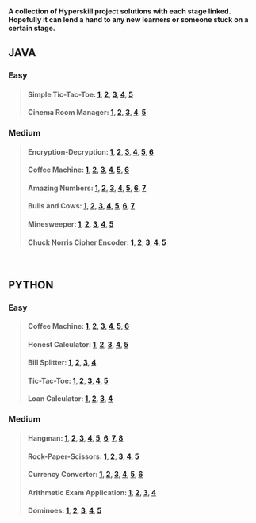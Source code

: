 #### A collection of Hyperskill project solutions with each stage linked. Hopefully it can lend a hand to any new learners or someone stuck on a certain stage.


## JAVA

### Easy
> #### Simple Tic-Tac-Toe: [1](https://github.com/PeterJSims/Hyperskill/tree/main/Java/Simple%20Tic-Tac-Toe/step1), [2](https://github.com/PeterJSims/Hyperskill/tree/main/Java/Simple%20Tic-Tac-Toe/step2), [3](https://github.com/PeterJSims/Hyperskill/tree/main/Java/Simple%20Tic-Tac-Toe/step3), [4](https://github.com/PeterJSims/Hyperskill/tree/main/Java/Simple%20Tic-Tac-Toe/step4), [5](https://github.com/PeterJSims/Hyperskill/tree/main/Java/Simple%20Tic-Tac-Toe/step5)
> #### Cinema Room Manager: [1](https://github.com/PeterJSims/Hyperskill/tree/main/Java/Cinema%20Room%20Manager/step1), [2](https://github.com/PeterJSims/Hyperskill/tree/main/Java/Cinema%20Room%20Manager/step2), [3](https://github.com/PeterJSims/Hyperskill/tree/main/Java/Cinema%20Room%20Manager/step3), [4](https://github.com/PeterJSims/Hyperskill/tree/main/Java/Cinema%20Room%20Manager/step4), [5](https://github.com/PeterJSims/Hyperskill/tree/main/Java/Cinema%20Room%20Manager/step5)

### Medium
> #### Encryption-Decryption: [1](https://github.com/PeterJSims/Hyperskill/tree/main/Java/Encryption-Decryption/step1), [2](https://github.com/PeterJSims/Hyperskill/tree/main/Java/Encryption-Decryption/step2), [3](https://github.com/PeterJSims/Hyperskill/tree/main/Java/Encryption-Decryption/step3), [4](https://github.com/PeterJSims/Hyperskill/tree/main/Java/Encryption-Decryption/step4), [5](https://github.com/PeterJSims/Hyperskill/tree/main/Java/Encryption-Decryption/step5), [6](https://github.com/PeterJSims/Hyperskill/tree/main/Java/Encryption-Decryption/step6)
> #### Coffee Machine: [1](https://github.com/PeterJSims/Hyperskill/tree/main/Java/Coffee%20Machine/step1), [2](https://github.com/PeterJSims/Hyperskill/tree/main/Java/Coffee%20Machine/step2), [3](https://github.com/PeterJSims/Hyperskill/tree/main/Java/Coffee%20Machine/step3), [4](https://github.com/PeterJSims/Hyperskill/tree/main/Java/Coffee%20Machine/step4), [5](https://github.com/PeterJSims/Hyperskill/tree/main/Java/Coffee%20Machine/step5), [6](https://github.com/PeterJSims/Hyperskill/tree/main/Java/Coffee%20Machine/step6)
> #### Amazing Numbers: [1](https://github.com/PeterJSims/Hyperskill/tree/main/Java/Amazing%20Numbers/step1), [2](https://github.com/PeterJSims/Hyperskill/tree/main/Java/Amazing%20Numbers/step2), [3](https://github.com/PeterJSims/Hyperskill/tree/main/Java/Amazing%20Numbers/step3), [4](https://github.com/PeterJSims/Hyperskill/tree/main/Java/Amazing%20Numbers/step4), [5](https://github.com/PeterJSims/Hyperskill/tree/main/Java/Amazing%20Numbers/step5), [6](https://github.com/PeterJSims/Hyperskill/tree/main/Java/Amazing%20Numbers/step6), [7](https://github.com/PeterJSims/Hyperskill/tree/main/Java/Amazing%20Numbers/step7)
> #### Bulls and Cows: [1](https://github.com/PeterJSims/Hyperskill/tree/main/Java/Bulls%20and%20Cows/step1), [2](https://github.com/PeterJSims/Hyperskill/tree/main/Java/Bulls%20and%20Cows/step2), [3](https://github.com/PeterJSims/Hyperskill/tree/main/Java/Bulls%20and%20Cows/step3), [4](https://github.com/PeterJSims/Hyperskill/tree/main/Java/Bulls%20and%20Cows/step4), [5](https://github.com/PeterJSims/Hyperskill/tree/main/Java/Bulls%20and%20Cows/step5), [6](https://github.com/PeterJSims/Hyperskill/tree/main/Java/Bulls%20and%20Cows/step6), [7](https://github.com/PeterJSims/Hyperskill/tree/main/Java/Bulls%20and%20Cows/step7)
> #### Minesweeper: [1](https://github.com/PeterJSims/Hyperskill/tree/main/Java/Minesweeper/step1), [2](https://github.com/PeterJSims/Hyperskill/tree/main/Java/Minesweeper/step2), [3](https://github.com/PeterJSims/Hyperskill/tree/main/Java/Minesweeper/step3), [4](https://github.com/PeterJSims/Hyperskill/tree/main/Java/Minesweeper/step4), [5](https://github.com/PeterJSims/Hyperskill/tree/main/Java/Minesweeper/step4)
> #### Chuck Norris Cipher Encoder: [1](https://github.com/PeterJSims/Hyperskill/tree/main/Java/Chuck%20Norris%20Cipher%20Encoder/step1), [2](https://github.com/PeterJSims/Hyperskill/tree/main/Java/Chuck%20Norris%20Cipher%20Encoder/step2), [3](https://github.com/PeterJSims/Hyperskill/tree/main/Java/Chuck%20Norris%20Cipher%20Encoder/step3), [4](https://github.com/PeterJSims/Hyperskill/tree/main/Java/Chuck%20Norris%20Cipher%20Encoder/step4), [5](https://github.com/PeterJSims/Hyperskill/tree/main/Java/Chuck%20Norris%20Cipher%20Encoder/step5)

<br/>

## PYTHON

### Easy
> #### Coffee Machine: [1](https://github.com/PeterJSims/Hyperskill/tree/main/Python/Coffee%20Machine%20-%20PYTHON/Coffee%20Machine/task/stage_1), [2](https://github.com/PeterJSims/Hyperskill/tree/main/Python/Coffee%20Machine%20-%20PYTHON/Coffee%20Machine/task/stage_2), [3](https://github.com/PeterJSims/Hyperskill/tree/main/Python/Coffee%20Machine%20-%20PYTHON/Coffee%20Machine/task/stage_3), [4](https://github.com/PeterJSims/Hyperskill/tree/main/Python/Coffee%20Machine%20-%20PYTHON/Coffee%20Machine/task/stage_4), [5](https://github.com/PeterJSims/Hyperskill/tree/main/Python/Coffee%20Machine%20-%20PYTHON/Coffee%20Machine/task/stage_5), [6](https://github.com/PeterJSims/Hyperskill/tree/main/Python/Coffee%20Machine%20-%20PYTHON/Coffee%20Machine/task/machine)
> #### Honest Calculator: [1](https://github.com/PeterJSims/Hyperskill/tree/main/Python/Honest%20Calculator%20-%20PYTHON/Honest%20Calculator/step_1), [2](https://github.com/PeterJSims/Hyperskill/tree/main/Python/Honest%20Calculator%20-%20PYTHON/Honest%20Calculator/step_2), [3](https://github.com/PeterJSims/Hyperskill/tree/main/Python/Honest%20Calculator%20-%20PYTHON/Honest%20Calculator/step_3), [4](https://github.com/PeterJSims/Hyperskill/tree/main/Python/Honest%20Calculator%20-%20PYTHON/Honest%20Calculator/step_4), [5](https://github.com/PeterJSims/Hyperskill/tree/main/Python/Honest%20Calculator%20-%20PYTHON/Honest%20Calculator/task)
> #### Bill Splitter: [1](https://github.com/PeterJSims/Hyperskill/tree/main/Python/Bill%20Splitter%20-%20PYTHON/Bill%20Splitter/step_1), [2](https://github.com/PeterJSims/Hyperskill/tree/main/Python/Bill%20Splitter%20-%20PYTHON/Bill%20Splitter/step_2), [3](https://github.com/PeterJSims/Hyperskill/tree/main/Python/Bill%20Splitter%20-%20PYTHON/Bill%20Splitter/step_3), [4](https://github.com/PeterJSims/Hyperskill/tree/main/Python/Bill%20Splitter%20-%20PYTHON/Bill%20Splitter/task)
> #### Tic-Tac-Toe: [1](https://github.com/PeterJSims/Hyperskill/tree/main/Python/Simple%20Tic-Tac-Toe%20-%20PYTHON/Simple%20Tic-Tac-Toe/step_1), [2](https://github.com/PeterJSims/Hyperskill/tree/main/Python/Simple%20Tic-Tac-Toe%20-%20PYTHON/Simple%20Tic-Tac-Toe/step_2), [3](https://github.com/PeterJSims/Hyperskill/tree/main/Python/Simple%20Tic-Tac-Toe%20-%20PYTHON/Simple%20Tic-Tac-Toe/step_3), [4](https://github.com/PeterJSims/Hyperskill/tree/main/Python/Simple%20Tic-Tac-Toe%20-%20PYTHON/Simple%20Tic-Tac-Toe/step_4), [5](https://github.com/PeterJSims/Hyperskill/tree/main/Python/Simple%20Tic-Tac-Toe%20-%20PYTHON/Simple%20Tic-Tac-Toe/task)
> #### Loan Calculator: [1](https://github.com/PeterJSims/Hyperskill/tree/main/Python/Loan%20Calculator%20-%20PYTHON/Loan%20Calculator/step_1), [2](https://github.com/PeterJSims/Hyperskill/tree/main/Python/Loan%20Calculator%20-%20PYTHON/Loan%20Calculator/step_2), [3](https://github.com/PeterJSims/Hyperskill/tree/main/Python/Loan%20Calculator%20-%20PYTHON/Loan%20Calculator/step_3), [4](https://github.com/PeterJSims/Hyperskill/tree/main/Python/Loan%20Calculator%20-%20PYTHON/Loan%20Calculator/task/creditcalc)

### Medium
> #### Hangman: [1](https://github.com/PeterJSims/Hyperskill/tree/main/Python/Hangman%20-%20PYTHON/Hangman/step_1), [2](https://github.com/PeterJSims/Hyperskill/tree/main/Python/Hangman%20-%20PYTHON/Hangman/step_2), [3](https://github.com/PeterJSims/Hyperskill/tree/main/Python/Hangman%20-%20PYTHON/Hangman/step_3), [4](https://github.com/PeterJSims/Hyperskill/tree/main/Python/Hangman%20-%20PYTHON/Hangman/step_4), [5](https://github.com/PeterJSims/Hyperskill/tree/main/Python/Hangman%20-%20PYTHON/Hangman/step_5), [6](https://github.com/PeterJSims/Hyperskill/tree/main/Python/Hangman%20-%20PYTHON/Hangman/step_6), [7](https://github.com/PeterJSims/Hyperskill/tree/main/Python/Hangman%20-%20PYTHON/Hangman/step_7), [8](https://github.com/PeterJSims/Hyperskill/tree/main/Python/Hangman%20-%20PYTHON/Hangman/task/hangman)
> #### Rock-Paper-Scissors: [1](https://github.com/PeterJSims/Hyperskill/tree/main/Python/Rock-Paper-Scissors%20-%20PYTHON/Rock-Paper-Scissors/step_1), [2](https://github.com/PeterJSims/Hyperskill/tree/main/Python/Rock-Paper-Scissors%20-%20PYTHON/Rock-Paper-Scissors/step_2), [3](https://github.com/PeterJSims/Hyperskill/tree/main/Python/Rock-Paper-Scissors%20-%20PYTHON/Rock-Paper-Scissors/step_3), [4](https://github.com/PeterJSims/Hyperskill/tree/main/Python/Rock-Paper-Scissors%20-%20PYTHON/Rock-Paper-Scissors/step_4), [5](https://github.com/PeterJSims/Hyperskill/tree/main/Python/Rock-Paper-Scissors%20-%20PYTHON/Rock-Paper-Scissors/task)
> #### Currency Converter: [1](https://github.com/PeterJSims/Hyperskill/tree/main/Python/Currency%20Converter%20-%20PYTHON/Currency%20Converter/step_1), [2](https://github.com/PeterJSims/Hyperskill/tree/main/Python/Currency%20Converter%20-%20PYTHON/Currency%20Converter/step_2), [3](https://github.com/PeterJSims/Hyperskill/tree/main/Python/Currency%20Converter%20-%20PYTHON/Currency%20Converter/step_3), [4](https://github.com/PeterJSims/Hyperskill/tree/main/Python/Currency%20Converter%20-%20PYTHON/Currency%20Converter/step_4), [5](https://github.com/PeterJSims/Hyperskill/tree/main/Python/Currency%20Converter%20-%20PYTHON/Currency%20Converter/step_5), [6](https://github.com/PeterJSims/Hyperskill/tree/main/Python/Currency%20Converter%20-%20PYTHON/Currency%20Converter/task/cconverter)
> #### Arithmetic Exam Application: [1](https://github.com/PeterJSims/Hyperskill/tree/main/Python/Arithmetic%20Exam%20Application%20-%20PYTHON/Arithmetic%20Exam%20Application/step_1), [2](https://github.com/PeterJSims/Hyperskill/tree/main/Python/Arithmetic%20Exam%20Application%20-%20PYTHON/Arithmetic%20Exam%20Application/step_2), [3](https://github.com/PeterJSims/Hyperskill/tree/main/Python/Arithmetic%20Exam%20Application%20-%20PYTHON/Arithmetic%20Exam%20Application/step_3), [4](https://github.com/PeterJSims/Hyperskill/tree/main/Python/Arithmetic%20Exam%20Application%20-%20PYTHON/Arithmetic%20Exam%20Application/task)
> #### Dominoes: [1](https://github.com/PeterJSims/Hyperskill/tree/main/Python/Dominoes%20-%20PYTHON/Dominoes/step_1), [2](https://github.com/PeterJSims/Hyperskill/tree/main/Python/Dominoes%20-%20PYTHON/Dominoes/step_2), [3](https://github.com/PeterJSims/Hyperskill/tree/main/Python/Dominoes%20-%20PYTHON/Dominoes/step_3), [4](https://github.com/PeterJSims/Hyperskill/tree/main/Python/Dominoes%20-%20PYTHON/Dominoes/step_4), [5](https://github.com/PeterJSims/Hyperskill/tree/main/Python/Dominoes%20-%20PYTHON/Dominoes/task/dominoes)









